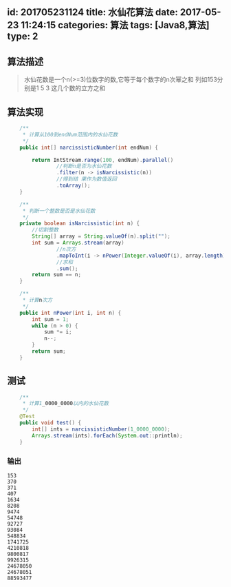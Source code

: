 id: 201705231124
title: 水仙花算法
date: 2017-05-23 11:24:15
categories: 算法
tags: [Java8,算法]
type: 2
---------
## 算法描述
> 水仙花数是一个n(>=3)位数字的数,它等于每个数字的n次幂之和 列如153分别是1 5 3 这几个数的立方之和
<!-- more -->

## 算法实现
```Java
    /**
     * 计算从100到endNum范围内的水仙花数
     */
    public int[] narcissisticNumber(int endNum) {

        return IntStream.range(100, endNum).parallel()
                //判断n是否为水仙花数
                .filter(n -> isNarcissistic(n))
                //得到结 果作为数值返回
                .toArray();
    }

    /**
     * 判断一个整数是否是水仙花数
     */
    private boolean isNarcissistic(int n) {
        //切割整数
        String[] array = String.valueOf(n).split("");
        int sum = Arrays.stream(array)
                //n次方
                .mapToInt(i -> nPower(Integer.valueOf(i), array.length))
                //求和
                .sum();
        return sum == n;
    }

    /**
     * 计算n次方
     */
    public int nPower(int i, int n) {
        int sum = 1;
        while (n > 0) {
            sum *= i;
            n--;
        }
        return sum;
    }
```
## 测试
```Java
    /**
     * 计算1_0000_0000以内的水仙花数
     */
    @Test
    public void test() {
        int[] ints = narcissisticNumber(1_0000_0000);
        Arrays.stream(ints).forEach(System.out::println);
    }
```

### 输出
```
153
370
371
407
1634
8208
9474
54748
92727
93084
548834
1741725
4210818
9800817
9926315
24678050
24678051
88593477
```

